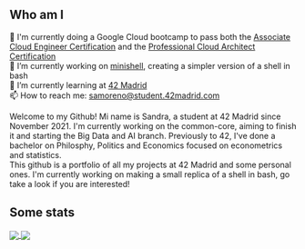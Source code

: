<body>
  <h2>Who am I</h2>
  <div>
    <p>
      📖 I'm currently doing a Google Cloud bootcamp to pass both the <a href="https://cloud.google.com/certification/guides/cloud-engineer">Associate Cloud Engineer Certification</a> and the <a href ="https://cloud.google.com/certification/cloud-architect">Professional Cloud Architect Certification</a><br/>
      🔭 I’m currently working on <a href="https://github.com/sanmorpa/minishell">minishell</a>, creating a simpler version of a shell in bash<br/>
      🌱 I’m currently learning at <a href="https://www.42madrid.com"/>42 Madrid</a><br/>
  📫 How to reach me: <a href="mailto:samoreno@student.42madrid.com">samoreno@student.42madrid.com</a>
    </p>
    <p text_align="justify">
      Welcome to my Github! Mi name is Sandra, a student at 42 Madrid since November 2021. I'm currently working on the common-core, aiming to finish it and starting the Big Data and AI branch. Previously to 42, I've done a bachelor on Philosphy, Politics and Economics focused on econometrics and statistics.<br/>
      This github is a portfolio of all my projects at 42 Madrid and some personal ones. I'm currently working on making a small replica of a shell in bash, go take a look if you are interested!
    </p>
<!--    <a href="https://github.com/JaeSeoKim/badge42" target="_blank">
      <img align="center" src="https://badge42.herokuapp.com/api/stats/samoreno?privacyName=true"/>
    </a>
  </div> -->
  <h2>Some stats</h2>
  <div>
    <a href="https://github.com/anuraghazra/github-readme-stats" target="_blank">
       <img align="center" src="https://github-readme-stats.vercel.app/api?username=sanmorpa&theme=vue-dark&hide_border=true&show_icons=true&custom_title=My%20Stats"/>
      <img align="center" src="https://github-readme-stats.vercel.app/api/top-langs/?username=sanmorpa&theme=vue-dark&hide_border=true&hide=Brainfuck,Objective-C"/>
    </a>
  </div>
</body>
